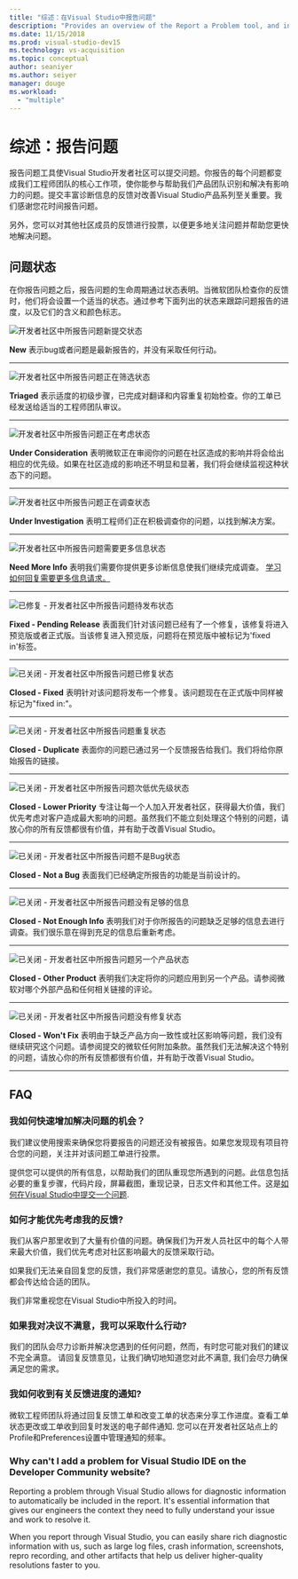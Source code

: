 ```yaml
---
title: "综述：在Visual Studio中报告问题"
description: "Provides an overview of the Report a Problem tool, and includes problem states and definitions"
ms.date: 11/15/2018
ms.prod: visual-studio-dev15
ms.technology: vs-acquisition
ms.topic: conceptual
author: seaniyer
ms.author: seiyer
manager: douge
ms.workload:
  - "multiple"
---
```

# 综述：报告问题

报告问题工具使Visual Studio开发者社区可以提交问题。你报告的每个问题都变成我们工程师团队的核心工作项，使你能参与帮助我们产品团队识别和解决有影响力的问题。提交丰富诊断信息的反馈对改善Visual Studio产品系列至关重要。我们感谢您花时间报告问题。

另外，您可以对其他社区成员的反馈进行投票，以便更多地关注问题并帮助您更快地解决问题。

## 问题状态

在你报告问题之后，报告问题的生命周期通过状态表明。当微软团队检查你的反馈时，他们将会设置一个适当的状态。通过参考下面列出的状态来跟踪问题报告的进度，以及它们的含义和颜色标志。

![开发者社区中所报告问题新提交状态](../ide/media/ProblemStates/New.jpg)

**New** 表示bug或者问题是最新报告的，并没有采取任何行动。

- - -

![开发者社区中所报告问题正在筛选状态](../ide/media/ProblemStates/Triaged.jpg)

**Triaged** 表示适度的初级步骤，已完成对翻译和内容重复初始检查。你的工单已经发送给适当的工程师团队审议。

- - -

![开发者社区中所报告问题正在考虑状态](../ide/media/ProblemStates/UnderConsideration.jpg)

**Under Consideration** 表明微软正在审阅你的问题在社区造成的影响并将会给出相应的优先级。如果在社区造成的影响还不明显和显著，我们将会继续监视这种状态下的问题。

- - -

![开发者社区中所报告问题正在调查状态](../ide/media/ProblemStates/UnderInvestigation.jpg)

**Under Investigation** 表明工程师们正在积极调查你的问题，以找到解决方案。

- - -

![开发者社区中所报告问题需要更多信息状态](../ide/media/ProblemStates/NeedMoreInfo.jpg)

**Need More Info** 表明我们需要你提供更多诊断信息使我们继续完成调查。  [学习如何回复需要更多信息请求。](./how-to-report-a-problem-with-visual-studio-2017.md#when-further-information-is-needed-need-more-info)

- - -

![已修复 - 开发者社区中所报告问题待发布状态](../ide/media/ProblemStates/FixedPendingRelease.jpg)

**Fixed - Pending Release** 表面我们针对该问题已经有了一个修复，该修复将进入预览版或者正式版。当该修复进入预览版，问题将在预览版中被标记为'fixed in'标签。

- - -

![已关闭 - 开发者社区中所报告问题已修复状态](../ide/media/ProblemStates/ClosedFixed.jpg) 

**Closed - Fixed** 表明针对该问题将发布一个修复。该问题现在在正式版中同样被标记为"fixed in:"。

- - -

![已关闭 - 开发者社区中所报告问题重复状态](../ide/media/ProblemStates/ClosedDuplicate.jpg)

**Closed - Duplicate** 表面你的问题已通过另一个反馈报告给我们。我们将给你原始报告的链接。

- - -

![已关闭 - 开发者社区中所报告问题次低优先级状态](../ide/media/ProblemStates/ClosedLowerPriority.jpg)

**Closed - Lower Priority** 专注让每一个人加入开发者社区，获得最大价值，我们优先考虑对客户造成最大影响的问题。虽然我们不能立刻处理这个特别的问题，请放心你的所有反馈都很有价值，并有助于改善Visual Studio。

- - -

![已关闭 - 开发者社区中所报告问题不是Bug状态](../ide/media/ProblemStates/ClosedNotaBug.jpg)

**Closed - Not a Bug**  表面我们已经确定所报告的功能是当前设计的。

- - -

![已关闭 - 开发者社区中所报告问题没有足够的信息](../ide/media/ProblemStates/ClosedNotEnoughInfo.jpg)

**Closed - Not Enough Info** 表明我们对于你所报告的问题缺乏足够的信息去进行调查。我们很乐意在得到充足的信息后重新考虑。

- - -

![已关闭 - 开发者社区中所报告问题另一个产品状态](../ide/media/ProblemStates/ClosedOtherProduct.jpg)

**Closed - Other Product** 表明我们决定将你的问题应用到另一个产品。请参阅微软对哪个外部产品和任何相关链接的评论。

- - -

![已关闭 - 开发者社区中所报告问题没有修复状态](../ide/media/ProblemStates/ClosedWontFix.jpg)

**Closed - Won't Fix** 表明由于缺乏产品方向一致性或社区影响等问题，我们没有继续研究这个问题。请参阅提交的微软任何附加条款。虽然我们无法解决这个特别的问题，请放心你的所有反馈都很有价值，并有助于改善Visual Studio。

- - -

## FAQ

### 我如何快速增加解决问题的机会？

我们建议使用搜索来确保您将要报告的问题还没有被报告。如果您发现现有项目符合您的问题，关注并对该问题工单进行投票。

提供您可以提供的所有信息，以帮助我们的团队重现您所遇到的问题。此信息包括必要的重复步骤，代码片段，屏幕截图，重现记录，日志文件和其他工件。这是[如何在Visual Studio中提交一个问题](./how-to-report-a-problem-with-visual-studio-2017.md).

### 如何才能优先考虑我的反馈?

我们从客户那里收到了大量有价值的问题。确保我们为开发人员社区中的每个人带来最大价值，我们优先考虑对社区影响最大的反馈采取行动。

如果我们无法亲自回复您的反馈，我们非常感谢您的意见。请放心，您的所有反馈都会传达给合适的团队。

我们非常重视您在Visual Studio中所投入的时间。

### 如果我对决议不满意，我可以采取什么行动?

我们的团队会尽力诊断并解决您遇到的任何问题，然而，有时您可能对我们的建议不完全满意。 请回复反馈意见，让我们确切地知道您对此不满意, 我们会尽力确保满足您的需求。

### 我如何收到有关反馈进度的通知?

微软工程师团队将通过回复反馈工单和改变工单的状态来分享工作进度。查看工单状态更改或工单收到回复时发送的电子邮件通知.  您可以在开发者社区站点上的Profile和Preferences设置中管理通知的频率。

### Why can't I add a problem for Visual Studio IDE on the Developer Community website?

Reporting a problem through Visual Studio allows for diagnostic information to automatically be included in the report. It's essential information that gives our engineers the context they need to fully understand your issue and work to resolve it.

When you report through Visual Studio, you can easily share rich diagnostic information with us, such as large log files, crash information, screenshots, repro recording, and other artifacts that help us deliver higher-quality resolutions faster to you.